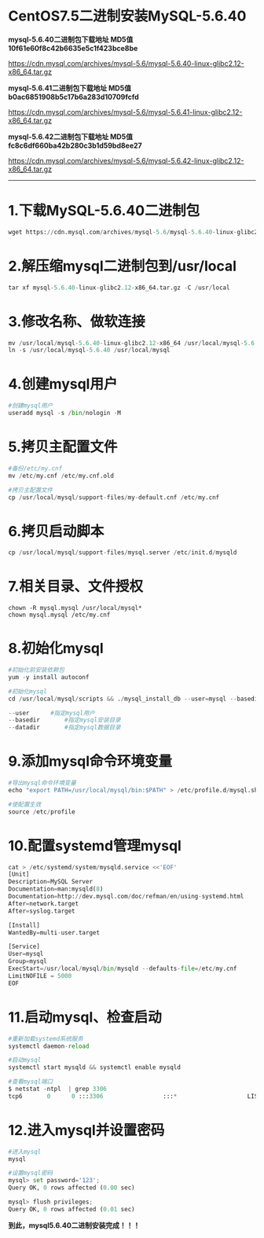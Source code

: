 # CentOS7.5二进制安装MySQL-5.6.40

**mysql-5.6.40二进制包下载地址	MD5值	10f61e60f8c42b6635e5c1f423bce8be**

https://cdn.mysql.com/archives/mysql-5.6/mysql-5.6.40-linux-glibc2.12-x86_64.tar.gz



**mysql-5.6.41二进制包下载地址	MD5值	 b0ac6851908b5c17b6a283d10709fcfd**

https://cdn.mysql.com/archives/mysql-5.6/mysql-5.6.41-linux-glibc2.12-x86_64.tar.gz	



**mysql-5.6.42二进制包下载地址	MD5值	fc8c6df660ba42b280c3b1d59bd8ee27**

https://cdn.mysql.com/archives/mysql-5.6/mysql-5.6.42-linux-glibc2.12-x86_64.tar.gz

---

# 1.下载MySQL-5.6.40二进制包

```python
wget https://cdn.mysql.com/archives/mysql-5.6/mysql-5.6.40-linux-glibc2.12-x86_64.tar.gz
```

# 2.解压缩mysql二进制包到/usr/local

```python
tar xf mysql-5.6.40-linux-glibc2.12-x86_64.tar.gz -C /usr/local
```

# 3.修改名称、做软连接

```python
mv /usr/local/mysql-5.6.40-linux-glibc2.12-x86_64 /usr/local/mysql-5.6.40
ln -s /usr/local/mysql-5.6.40 /usr/local/mysql
```



# 4.创建mysql用户

```python
#创建mysql用户
useradd mysql -s /bin/nologin -M
```



# 5.拷贝主配置文件

```python
#备份/etc/my.cnf
mv /etc/my.cnf /etc/my.cnf.old

#拷贝主配置文件
cp /usr/local/mysql/support-files/my-default.cnf /etc/my.cnf
```

# 6.拷贝启动脚本

```python
cp /usr/local/mysql/support-files/mysql.server /etc/init.d/mysqld
```



# 7.相关目录、文件授权

```shell
chown -R mysql.mysql /usr/local/mysql*
chown mysql.mysql /etc/my.cnf
```



# 8.初始化mysql

```python
#初始化前安装依赖包
yum -y install autoconf

#初始化mysql
cd /usr/local/mysql/scripts && ./mysql_install_db --user=mysql --basedir=/usr/local/mysql --datadir=/usr/local/mysql/data

--user		#指定mysql用户
--basedir		#指定mysql安装目录
--datadir		#指定mysql数据目录
```



# 9.添加mysql命令环境变量

```python
#导出mysql命令环境变量
echo "export PATH=/usr/local/mysql/bin:$PATH" > /etc/profile.d/mysql.sh

#使配置生效
source /etc/profile
```

# 10.配置systemd管理mysql

```python
cat > /etc/systemd/system/mysqld.service <<'EOF'
[Unit]
Description=MySQL Server
Documentation=man:mysqld(8)
Documentation=http://dev.mysql.com/doc/refman/en/using-systemd.html
After=network.target
After=syslog.target

[Install]
WantedBy=multi-user.target

[Service]
User=mysql
Group=mysql
ExecStart=/usr/local/mysql/bin/mysqld --defaults-file=/etc/my.cnf
LimitNOFILE = 5000
EOF
```

# 11.启动mysql、检查启动

```python
#重新加载systemd系统服务
systemctl daemon-reload

#启动mysql
systemctl start mysqld && systemctl enable mysqld

#查看mysql端口
$ netstat -ntpl  | grep 3306
tcp6       0      0 :::3306                 :::*                    LISTEN      31349/mysqld  
```

# 12.进入mysql并设置密码

```python
#进入mysql
mysql

#设置mysql密码
mysql> set password='123';
Query OK, 0 rows affected (0.00 sec)

mysql> flush privileges;
Query OK, 0 rows affected (0.01 sec)
```

**到此，mysql5.6.40二进制安装完成！！！**

